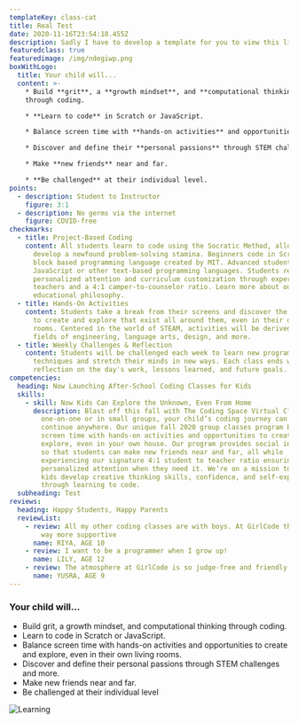 ```yaml
---
templateKey: class-cat
title: Real Test
date: 2020-11-16T23:54:18.455Z
description: Sadly I have to develop a template for you to view this live as you edit.
featuredclass: true
featuredimage: /img/ndegiwp.png
boxWithLogo:
  title: Your child will...
  content: >-
    * Build **grit**, a **growth mindset**, and **computational thinking**
    through coding.

    * **Learn to code** in Scratch or JavaScript.

    * Balance screen time with **hands-on activities** and opportunities to create and explore, even in their own living rooms.

    * Discover and define their **personal passions** through STEM challenges and more.

    * Make **new friends** near and far.

    * **Be challenged** at their individual level.
points:
  - description: Student to Instructor
    figure: 3:1
  - description: No germs via the internet
    figure: COVID-free
checkmarks:
  - title: Project-Based Coding
    content: All students learn to code using the Socratic Method, allowing them to
      develop a newfound problem-solving stamina.​​ Beginners code in Scratch, a
      block based programming language created by MIT. Advanced students code in
      JavaScript or other text-based programming languages. Students receive
      personalized attention and curriculum customization through experienced
      teachers and a 4:1 camper-to-counselor ratio. Learn more about our
      educational philosophy.
  - title: Hands-On Activities
    content: Students take a break from their screens and discover the opportunities
      to create and explore that exist all around them, even in their own living
      rooms. Centered in the world of STEAM, activities will be derived from the
      fields of engineering, language arts, design, and more.
  - title: Weekly Challenges & Reflection
    content: Students will be challenged each week to learn new programming
      techniques and stretch their minds in new ways. Each class ends with a
      reflection on the day's work, lessons learned, and future goals.
competencies:
  heading: Now Launching After-School Coding Classes for Kids
  skills:
    - skill: Now Kids Can Explore the Unknown, Even From Home
      description: Blast off this fall with The Coding Space Virtual Classes. Working
        one-on-one or in small groups, your child’s coding journey can now
        continue anywhere. Our unique fall 2020 group classes program balances
        screen time with hands-on activities and opportunities to create and
        explore, even in your own house. Our program provides social interaction
        so that students can make new friends near and far, all while
        experiencing our signature 4:1 student to teacher ratio ensuring
        personalized attention when they need it. We’re on a mission to help
        kids develop creative thinking skills, confidence, and self-expression
        through learning to code.
  subheading: Test
reviews:
  heading: Happy Students, Happy Parents
  reviewList:
    - review: All my other coding classes are with boys. At GirlCode the community is
        way more supportive
      name: RIYA, AGE 10
    - review: I want to be a programmer when I grow up!
      name: LILY, AGE 12
    - review: The atmosphere at GirlCode is so judge-free and friendly!
      name: YUSRA, AGE 9
---
```

### Your child will...

* Build grit, a growth mindset, and computational thinking through coding.
* Learn to code in Scratch or JavaScript.
* Balance screen time with hands-on activities and opportunities to create and
  explore, even in their own living rooms.
* Discover and define their personal passions through STEM challenges and more.
* Make new friends near and far.
* Be challenged at their individual level

![Learning](/img/ndegiwp.png "Learning")